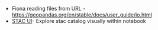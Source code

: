 * Fiona reading files from URL - https://geopandas.org/en/stable/docs/user_guide/io.html
* [STAC UI](https://www.youtube.com/watch?v=xGE3YaGXHn8&list=PLQsQNjNIDU87yUFyKy1seaiRps389RPwk&index=21)- Explore stac catalog visually within notebook